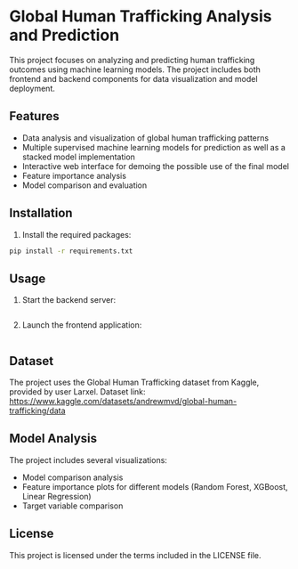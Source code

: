 # Global Human Trafficking Analysis and Prediction

This project focuses on analyzing and predicting human trafficking outcomes using machine learning models. The project includes both frontend and backend components for data visualization and model deployment.

## Features

- Data analysis and visualization of global human trafficking patterns
- Multiple supervised machine learning models for prediction as well as a stacked model implementation
- Interactive web interface for demoing the possible use of the final model
- Feature importance analysis
- Model comparison and evaluation

## Installation

1. Install the required packages:
```bash
pip install -r requirements.txt
```

## Usage

1. Start the backend server:
```bash

```

2. Launch the frontend application:
```bash

```

## Dataset

The project uses the Global Human Trafficking dataset from Kaggle, provided by user Larxel.
Dataset link: https://www.kaggle.com/datasets/andrewmvd/global-human-trafficking/data

## Model Analysis

The project includes several visualizations:
- Model comparison analysis
- Feature importance plots for different models (Random Forest, XGBoost, Linear Regression)
- Target variable comparison

## License

This project is licensed under the terms included in the LICENSE file.